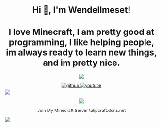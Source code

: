 <h1 align="center">Hi 👋, I'm Wendellmeset!</h1>
<h1 align="center">I love Minecraft, I am pretty good at programming, I like helping people, im always ready to learn new things, and im pretty nice.</h1>
<p align="center"> <img src="https://komarev.com/ghpvc/?username=wendellmeset"</p>
<div align="center">
<a href="https://github.com/wendellmeset" target="_blank">
<img src=https://img.shields.io/badge/github-%2324292e.svg?&style=for-the-badge&logo=github&logoColor=white alt=github style="margin-bottom: 5px;" />
</a>
<a href="https://www.youtube.com/channel/UCu5GW5hus3ExBzEfM-9rMSg" target="_blank">
<img src=https://img.shields.io/badge/youtube-%23EE4831.svg?&style=for-the-badge&logo=youtube&logoColor=white alt=youtube style="margin-bottom: 5px;" />
</a>  
</div>
<img src="https://github.com/wendellmeset/wendellmeset/blob/main/images/wink-wink.gif">
<p align="center"><img align="center" src="https://github-readme-stats.vercel.app/api/top-langs/?username=wendellmeset&layout=compact&theme=dark"></p>

<p align="center"><text>Join My Minecraft Server tulipcraft.ddns.net<text></p>
<p alight="center"><img src="https://github.com/wendellmeset/wendellmeset/blob/main/images/wink-wink.gif"></p>

